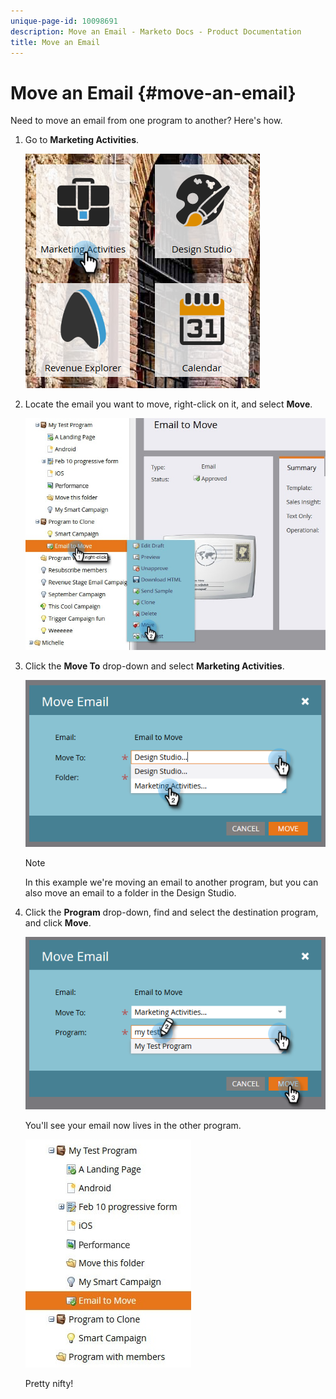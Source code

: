 ```yaml
---
unique-page-id: 10098691
description: Move an Email - Marketo Docs - Product Documentation
title: Move an Email
---
```


# Move an Email {#move-an-email}

Need to move an email from one program to another? Here's how.

1. Go to **Marketing Activities**.

   ![](assets/one-2.png)

1. Locate the email you want to move, right-click on it, and select **Move**.

   ![](assets/leadperformance.jpg)

1. Click the **Move To** drop-down and select **Marketing Activities**.

   ![](assets/three-2.png)

   >[!NOTE]
   >
   >In this example we're moving an email to another program, but you can also move an email to a folder in the Design Studio.

1. Click the **Program** drop-down, find and select the destination program, and click **Move**.

   ![](assets/four-2.png)

   You'll see your email now lives in the other program.

   ![](assets/leadperformance2.jpg)

   Pretty nifty!

